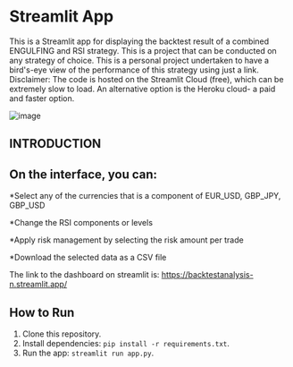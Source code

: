 # Streamlit App

This is a Streamlit app for displaying the backtest result of a combined ENGULFING and RSI strategy. This is a project that can be conducted on any strategy of choice. This is a personal project undertaken to have a bird's-eye view of the performance of this strategy using just a link. 
Disclaimer: The code is hosted on the Streamlit Cloud (free), which can be extremely slow to load. An alternative option is the Heroku cloud- a paid and faster option.

![image](https://github.com/user-attachments/assets/5a58ff20-9111-4234-af27-531bb5927461)


## INTRODUCTION

## On the interface, you can:

*Select any of the currencies that is a component of EUR_USD, GBP_JPY, GBP_USD

*Change the RSI components or levels

*Apply risk management by selecting the risk amount per trade

*Download the selected data as a CSV file

The link to the dashboard on streamlit is: https://backtestanalysis-n.streamlit.app/

## How to Run
1. Clone this repository.
2. Install dependencies: `pip install -r requirements.txt`.
3. Run the app: `streamlit run app.py`.
